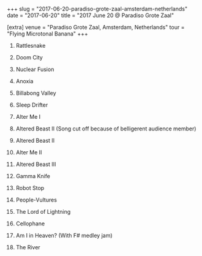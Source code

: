 +++
slug = "2017-06-20-paradiso-grote-zaal-amsterdam-netherlands"
date = "2017-06-20"
title = "2017 June 20 @ Paradiso Grote Zaal"

[extra]
venue = "Paradiso Grote Zaal, Amsterdam, Netherlands"
tour = "Flying Microtonal Banana"
+++


 1. Rattlesnake

 2. Doom City

 3. Nuclear Fusion

 4. Anoxia

 5. Billabong Valley

 6. Sleep Drifter

 7. Alter Me I

 8. Altered Beast II
    (Song cut off because of belligerent audience member)

 9. Altered Beast II

10. Alter Me II

11. Altered Beast III

12. Gamma Knife

13. Robot Stop

14. People-Vultures

15. The Lord of Lightning

16. Cellophane

17. Am I in Heaven?
    (With F# medley jam)

18. The River


